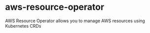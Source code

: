 # aws-resource-operator
AWS Resource Operator allows you to manage AWS resources using Kubernetes CRDs
